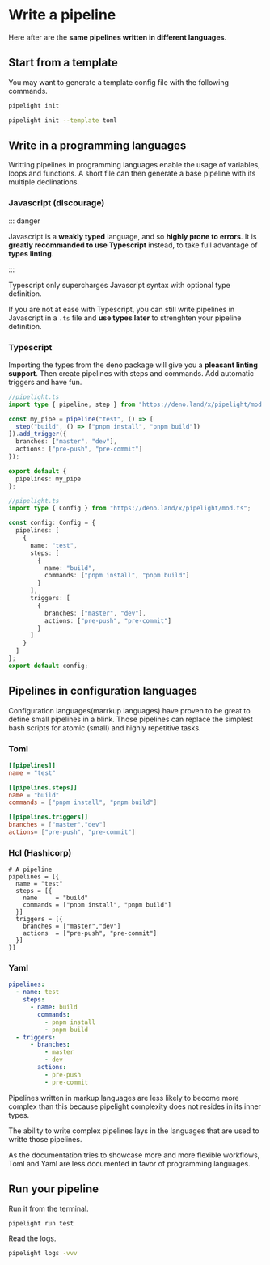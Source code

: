 <script setup lang="ts">
import { api } from "@utils/preferences.ts";
</script>

# Write a pipeline

Here after are the **same pipelines written in different languages**.

## Start from a template

You may want to generate a template config file with the following commands.

```sh
pipelight init
```

```sh
pipelight init --template toml
```

## Write in a programming languages

Writting pipelines in programming languages enable the usage of variables, loops
and functions. A short file can then generate a base pipeline with its multiple
declinations.

### Javascript (discourage)

::: danger

Javascript is a **weakly typed** language, and so **highly prone to errors**. It
is **greatly recommanded to use Typescript** instead, to take full advantage of
**types linting**.

:::

Typescript only supercharges Javascript syntax with optional type definition.

If you are not at ease with Typescript, you can still write pipelines in
Javascript in a `.ts` file and **use types later** to strenghten your pipeline
definition.

### Typescript

Importing the types from the deno package will give you a **pleasant linting
support**. Then create pipelines with steps and commands. Add automatic triggers
and have fun.

<div v-if="api.compositions">

```ts
//pipelight.ts
import type { pipeline, step } from "https://deno.land/x/pipelight/mod.ts";

const my_pipe = pipeline("test", () => [
  step("build", () => ["pnpm install", "pnpm build"])
]).add_trigger({
  branches: ["master", "dev"],
  actions: ["pre-push", "pre-commit"]
});

export default {
  pipelines: my_pipe
};
```

</div>
<div v-else>

```ts
//pipelight.ts
import type { Config } from "https://deno.land/x/pipelight/mod.ts";

const config: Config = {
  pipelines: [
    {
      name: "test",
      steps: [
        {
          name: "build",
          commands: ["pnpm install", "pnpm build"]
        }
      ],
      triggers: [
        {
          branches: ["master", "dev"],
          actions: ["pre-push", "pre-commit"]
        }
      ]
    }
  ]
};
export default config;
```

</div>

## Pipelines in configuration languages

Configuration languages(marrkup languages) have proven to be great to define
small pipelines in a blink. Those pipelines can replace the simplest bash
scripts for atomic (small) and highly repetitive tasks.

### Toml

```toml
[[pipelines]]
name = "test"

[[pipelines.steps]]
name = "build"
commands = ["pnpm install", "pnpm build"]

[[pipelines.triggers]]
branches = ["master","dev"]
actions= ["pre-push", "pre-commit"]
```

### Hcl (Hashicorp)

```hcl
# A pipeline
pipelines = [{
  name = "test"
  steps = [{
    name     = "build"
    commands = ["pnpm install", "pnpm build"]
  }]
  triggers = [{
    branches = ["master","dev"]
    actions  = ["pre-push", "pre-commit"]
  }]
}]
```

### Yaml

```yml
pipelines:
  - name: test
    steps:
      - name: build
        commands:
          - pnpm install
          - pnpm build
  - triggers:
      - branches:
          - master
          - dev
        actions:
          - pre-push
          - pre-commit
```

Pipelines written in markup languages are less likely to become more complex
than this because pipelight complexity does not resides in its inner types.

The ability to write complex pipelines lays in the languages that are used to
writte those pipelines.

As the documentation tries to showcase more and more flexible workflows, Toml
and Yaml are less documented in favor of programming languages.

## Run your pipeline

Run it from the terminal.

```sh
pipelight run test
```

Read the logs.

```sh
pipelight logs -vvv
```
